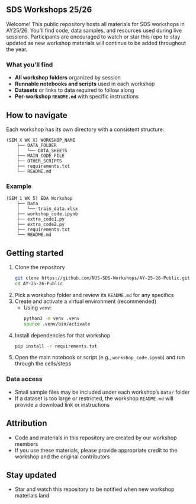 ## SDS Workshops 25/26

Welcome! This public repository hosts all materials for SDS workshops in AY25/26. You’ll find code, data samples, and resources used during live sessions. Participants are encouraged to watch or star this repo to stay updated as new workshop materials will continue to be added throughout the year.

### What you’ll find
- **All workshop folders** organized by session
- **Runnable notebooks and scripts** used in each workshop
- **Datasets** or links to data required to follow along
- **Per-workshop `README.md`** with specific instructions

## How to navigate
Each workshop has its own directory with a consistent structure:

```text
(SEM X WK X) WORKSHOP_NAME
    ├── DATA_FOLDER
    │   └── DATA_SHEETS
    ├── MAIN_CODE_FILE
    ├── OTHER_SCRIPTS
    ├── requirements.txt
    └── README.md
```

### Example
```text
(SEM 1 WK 5) EDA Workshop
    ├── Data
    │   └── train_data.xlsx
    ├── workshop_code.ipynb
    ├── extra_code1.py
    ├── extra_code2.py
    ├── requirements.txt
    └── README.md
```

## Getting started
1. Clone the repository
   ```bash
   git clone https://github.com/NUS-SDS-Workshops/AY-25-26-Public.git
   cd AY-25-26-Public
   ```
2. Pick a workshop folder and review its `README.md` for any specifics
3. Create and activate a virtual environment (recommended)
   - Using `venv`:
     ```bash
     python3 -m venv .venv
     source .venv/bin/activate
4. Install dependencies for that workshop
   ```bash
   pip install -r requirements.txt
   ```
5. Open the main notebook or script (e.g., `workshop_code.ipynb`) and run through the cells/steps

### Data access
- Small sample files may be included under each workshop’s `Data/` folder
- If a dataset is too large or restricted, the workshop `README.md` will provide a download link or instructions

## Attribution
- Code and materials in this repository are created by our workshop members
- If you use these materials, please provide appropriate credit to the workshop and the original contributors

## Stay updated
- Star and watch this repository to be notified when new workshop materials land


